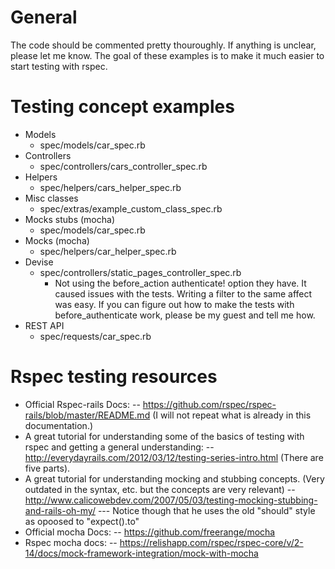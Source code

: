 General
=====================
The code should be commented pretty thouroughly. If anything is unclear, please let me know. The goal of these examples is to make it much easier to start testing with rspec.

Testing concept examples
=====================
- Models
  - spec/models/car_spec.rb
- Controllers
  - spec/controllers/cars_controller_spec.rb
- Helpers
  - spec/helpers/cars_helper_spec.rb
- Misc classes
  - spec/extras/example_custom_class_spec.rb
- Mocks stubs (mocha)
  - spec/models/car_spec.rb
- Mocks (mocha)
  - spec/helpers/car_helper_spec.rb
- Devise
  - spec/controllers/static_pages_controller_spec.rb
    - Not using the before_action authenticate! option they have. It caused issues with the tests. Writing a filter to the same affect was easy. If you can figure out how to make the tests with before_authenticate work, please be my guest and tell me how.
- REST API
  - spec/requests/car_spec.rb

Rspec testing resources
=====================
- Official Rspec-rails Docs: 
-- https://github.com/rspec/rspec-rails/blob/master/README.md (I will not repeat what is already in this documentation.)
- A great tutorial for understanding some of the basics of testing with rspec and getting a general understanding:
-- http://everydayrails.com/2012/03/12/testing-series-intro.html (There are five parts).
- A great tutorial for understanding mocking and stubbing concepts. (Very outdated in the syntax, etc. but the concepts are very relevant)
-- http://www.calicowebdev.com/2007/05/03/testing-mocking-stubbing-and-rails-oh-my/
--- Notice though that he uses the old "should" style as opoosed to "expect().to"
- Official mocha Docs:
-- https://github.com/freerange/mocha
- Rspec mocha docs:
-- https://relishapp.com/rspec/rspec-core/v/2-14/docs/mock-framework-integration/mock-with-mocha
